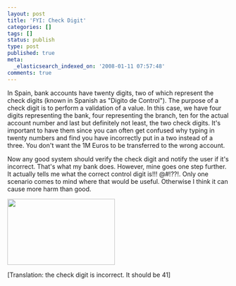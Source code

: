 ```yaml
---
layout: post
title: 'FYI: Check Digit'
categories: []
tags: []
status: publish
type: post
published: true
meta:
  _elasticsearch_indexed_on: '2008-01-11 07:57:48'
comments: true
---
```

In Spain, bank accounts have twenty digits, two of which represent the check digits (known in Spanish as "Digito de Control"). The purpose of a check digit is to perform a validation of a value. In this case, we have four digits representing the bank, four representing the branch, ten for the actual account number and last but definitely not least, the two check digits. It's important to have them since you can often get confused why typing in twenty numbers and find you have incorrectly put in a two instead of a three. You don't want the 1M Euros to be transferred to the wrong account.

Now any good system should verify the check digit and notify the user if it's incorrect. That's what my bank does. However, mine goes one step further. It actually tells me what the correct control digit is!!! @#!??!. Only one scenario comes to mind where that would be useful. Otherwise I think it can cause more harm than good.

<a href="http://hhariri.files.wordpress.com/2008/01/5.png"><img class="alignnone size-full wp-image-650" title="5" src="http://hhariri.files.wordpress.com/2008/01/5.png" alt="" width="244" height="150" /></a>

[Translation: the check digit is incorrect. It should be 41]
